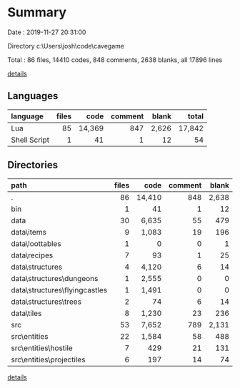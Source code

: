 # Summary

Date : 2019-11-27 20:31:00

Directory c:\Users\josh\code\cavegame

Total : 86 files,  14410 codes, 848 comments, 2638 blanks, all 17896 lines

[details](details.md)

## Languages
| language | files | code | comment | blank | total |
| :--- | ---: | ---: | ---: | ---: | ---: |
| Lua | 85 | 14,369 | 847 | 2,626 | 17,842 |
| Shell Script | 1 | 41 | 1 | 12 | 54 |

## Directories
| path | files | code | comment | blank | total |
| :--- | ---: | ---: | ---: | ---: | ---: |
| . | 86 | 14,410 | 848 | 2,638 | 17,896 |
| bin | 1 | 41 | 1 | 12 | 54 |
| data | 30 | 6,635 | 55 | 479 | 7,169 |
| data\items | 9 | 1,083 | 19 | 196 | 1,298 |
| data\loottables | 1 | 0 | 0 | 1 | 1 |
| data\recipes | 7 | 93 | 1 | 25 | 119 |
| data\structures | 4 | 4,120 | 6 | 14 | 4,140 |
| data\structures\dungeons | 1 | 2,555 | 0 | 0 | 2,555 |
| data\structures\flyingcastles | 1 | 1,491 | 0 | 0 | 1,491 |
| data\structures\trees | 2 | 74 | 6 | 14 | 94 |
| data\tiles | 8 | 1,230 | 23 | 236 | 1,489 |
| src | 53 | 7,652 | 789 | 2,131 | 10,572 |
| src\entities | 22 | 1,584 | 58 | 488 | 2,130 |
| src\entities\hostile | 7 | 429 | 21 | 131 | 581 |
| src\entities\projectiles | 6 | 197 | 14 | 74 | 285 |

[details](details.md)